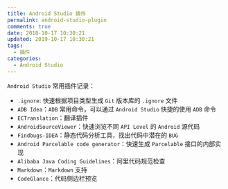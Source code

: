 ```yaml
---
title: Android Studio 插件
permalink: android-studio-plugin
comments: true
date: 2018-10-17 10:30:21
updated: 2019-10-17 10:30:21
tags:
  - 插件
categories:
  - Android Studio
---
```


`Android Studio` 常用插件记录：

* `.ignore`: 快速根据项目类型生成 `Git` 版本库的 `.ignore` 文件
* `ADB Idea`：`ADB` 常用命令，可以通过 `Android Studio` 快捷的使用 `ADB` 命令
* `ECTranslation`：翻译插件
* `AndroidSourceViewer`：快速浏览不同 `API Level` 的 `Android` 源代码
* `Findbugs-IDEA`：静态代码分析工具，找出代码中潜在的 `BUG`
* `Android Parcelable code generator`：快速生成 `Parcelable` 接口的内部实现
* `Alibaba Java Coding Guidelines`：阿里代码规范检查
* `Markdown`：`Markdown` 支持
* `CodeGlance`：代码侧边栏预览
